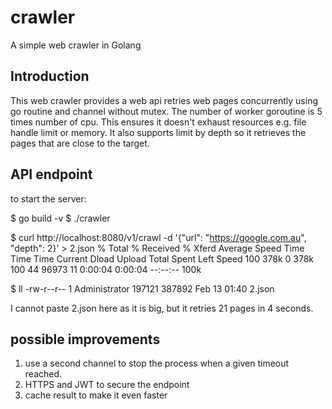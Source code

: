 # crawler
A simple web crawler in Golang

## Introduction
This web crawler provides a web api retries web pages concurrently using go routine and channel without mutex.
The number of worker goroutine is 5 times number of cpu. This ensures it doesn't exhaust resources e.g. file handle limit or memory.
It also supports limit by depth so it retrieves the pages that are close to the target.

## API endpoint

to start the server:

$ go build -v
$ ./crawler


$ curl http://localhost:8080/v1/crawl -d '{"url": "https://google.com.au", "depth": 2}' > 2.json
  % Total    % Received % Xferd  Average Speed   Time    Time     Time  Current
                                 Dload  Upload   Total   Spent    Left  Speed
100  378k    0  378k  100    44  96973     11  0:00:04  0:00:04 --:--:--  100k

$ ll
-rw-r--r-- 1 Administrator 197121  387892 Feb 13 01:40  2.json

I cannot paste 2.json here as it is big, but it retries 21 pages in 4 seconds.

## possible improvements
1. use a second channel to stop the process when a given timeout reached.
2. HTTPS and JWT to secure the endpoint
3. cache result to make it even faster
